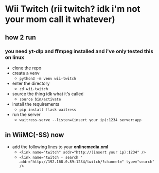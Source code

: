# Wii Twitch (rii twitch? idk i'm not your mom call it whatever)

## how 2 run
### you need yt-dlp and ffmpeg installed and i've only tested this on linux
- clone the repo
- create a venv 
    - `python3 -m venv wii-twitch`
- enter the directory
    - `cd wii-twitch`
- source the thing idk what it's called
    - `source bin/activate`
- install the requirements
    - `pip install flask waitress`
- run the server
    - `waitress-serve --listen=(insert your ip):1234 server:app`

## in WiiMC(-SS) now
- add the following lines to your **onlinemedia.xml**
    - `<link name="twitch" addr="http://(insert your ip):1234" />`
    - `<link name="twitch - search " addr="http://192.168.0.89:1234/twitch/?channel=" type="search" />`
